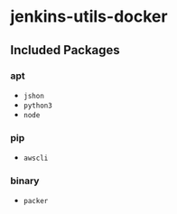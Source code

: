# jenkins-utils-docker

## Included Packages

### apt
- `jshon`
- `python3`
- `node`

### pip
- `awscli`

### binary
- `packer`